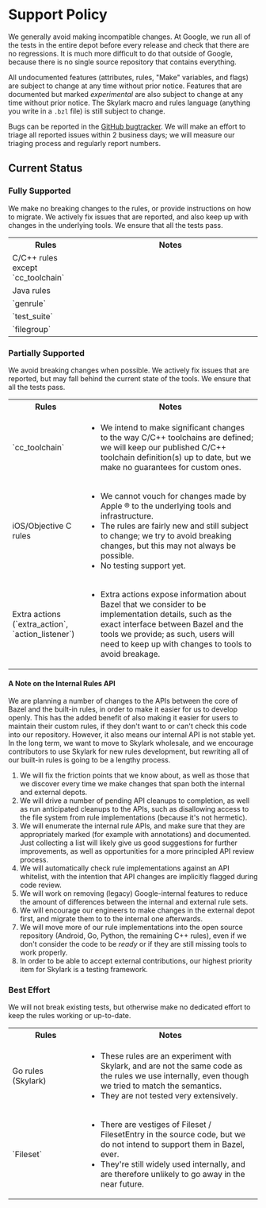 # Support Policy

We generally avoid making incompatible changes. At Google, we run all of the tests in the entire
depot before every release and check that there are no regressions. It is much more difficult to do
that outside of Google, because there is no single source repository that contains everything.

All undocumented features (attributes, rules, "Make" variables, and flags) are subject to change at
any time without prior notice. Features that are documented but marked *experimental* are also
subject to change at any time without prior notice. The Skylark macro and rules language (anything
you write in a `.bzl` file) is still subject to change.

Bugs can be reported in the [GitHub bugtracker](https://github.com/google/bazel/issues). We will
make an effort to triage all reported issues within 2 business days; we will measure our triaging
process and regularly report numbers.

## Current Status

### Fully Supported
We make no breaking changes to the rules, or provide instructions on how to migrate. We actively fix
issues that are reported, and also keep up with changes in the underlying tools. We ensure that all
the tests pass.

<table>
<colgroup><col width="30%"/><col/></colgroup>
  <tr>
    <th>Rules</th>
    <th>Notes</th>
  </tr>
  <tr>
    <td>C/C++ rules except `cc_toolchain`</td>
    <td></td>
  </tr>
  <tr>
    <td>Java rules</td>
    <td></td>
  </tr>
  <tr>
    <td>`genrule`</td>
    <td></td>
  </tr>
  <tr>
    <td>`test_suite`</td>
    <td></td>
  </tr>
  <tr>
    <td>`filegroup`</td>
    <td></td>
  </tr>
</table>


### Partially Supported
We avoid breaking changes when possible. We actively fix issues that are reported, but may fall
behind the current state of the tools. We ensure that all the tests pass.

<table>
<colgroup><col width="30%"/><col/></colgroup>
  <tr>
    <th>Rules</th>
    <th>Notes</th>
  </tr>
  <tr>
    <td>`cc_toolchain`</td>
    <td>
      <ul>
        <li>We intend to make significant changes to the way C/C++ toolchains are defined; we will
          keep our published C/C++ toolchain definition(s) up to date, but we make no guarantees for
          custom ones.</li>
      </ul>
    </td>
  </tr>
  <tr>
    <td>iOS/Objective C rules</td>
    <td>
      <ul>
        <li>We cannot vouch for changes made by Apple &reg; to the underlying tools and
          infrastructure.</li>
        <li>The rules are fairly new and still subject to change; we try to avoid breaking changes,
          but this may not always be possible.</li>
        <li>No testing support yet.</li>
      </ul>
    </td>
  </tr>
  <tr>
    <td>Extra actions (`extra_action`, `action_listener`)</td>
    <td>
      <ul>
        <li>Extra actions expose information about Bazel that we consider to be implementation
          details, such as the exact interface between Bazel and the tools we provide; as such,
          users will need to keep up with changes to tools to avoid breakage.</li>
      </ul>
    </td>
  </tr>
</table>

#### A Note on the Internal Rules API
We are planning a number of changes to the APIs between the core of Bazel and the built-in rules,
in order to make it easier for us to develop openly. This has the added benefit of also making it
easier for users to maintain their custom rules, if they don't want to or can't check this code into
our repository. However, it also means our internal API is not stable yet. In the long term, we
want to move to Skylark wholesale, and we encourage contributors to use Skylark for new rules
development, but rewriting all of our built-in rules is going to be a lengthy process.

1. We will fix the friction points that we know about, as well as those that we discover every time
   we make changes that span both the internal and external depots.
2. We will drive a number of pending API cleanups to completion, as well as run anticipated cleanups
   to the APIs, such as disallowing access to the file system from rule implementations (because
   it's not hermetic).
3. We will enumerate the internal rule APIs, and make sure that they are appropriately marked (for
   example with annotations) and documented. Just collecting a list will likely give us good
   suggestions for further improvements, as well as opportunities for a more principled API review
   process.
4. We will automatically check rule implementations against an API whitelist, with the intention
   that API changes are implicitly flagged during code review.
5. We will work on removing (legacy) Google-internal features to reduce the amount of differences
   between the internal and external rule sets.
6. We will encourage our engineers to make changes in the external depot first, and migrate them to
   to the internal one afterwards.
7. We will move more of our rule implementations into the open source repository (Android, Go,
   Python, the remaining C++ rules), even if we don't consider the code to be *ready* or if they are
   still missing tools to work properly.
8. In order to be able to accept external contributions, our highest priority item for Skylark is a
   testing framework.


### Best Effort
We will not break existing tests, but otherwise make no dedicated effort to keep the rules working
or up-to-date.

<table>
<colgroup><col width="30%"/><col/></colgroup>
  <tr>
    <th>Rules</th>
    <th>Notes</th>
  </tr>
  <tr>
    <td>Go rules (Skylark)</td>
    <td>
      <ul>
        <li>These rules are an experiment with Skylark, and are not the same code as the rules we
          use internally, even though we tried to match the semantics.</li>
        <li>They are not tested very extensively.</li>
      </ul>
    </td>
  </tr>
  <tr>
    <td>`Fileset`</td>
    <td>
      <ul>
        <li>There are vestiges of Fileset / FilesetEntry in the source code, but we do not intend to
          support them in Bazel, ever.</li>
        <li>They're still widely used internally, and are therefore unlikely to go away in the near
          future.</li>
      </ul>
    </td>
  </tr>
</table>

